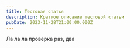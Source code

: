 ```yaml
---
title: Тестовая статья
description: Краткое описание тестовой статьи
pubDate: 2023-11-28T21:00:00.000Z
---
```


Ла ла ла проверка раз, два
